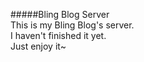 #####Bling Blog Server  
This is my Bling Blog's server.  
I haven't finished it yet.  
Just enjoy it~  

